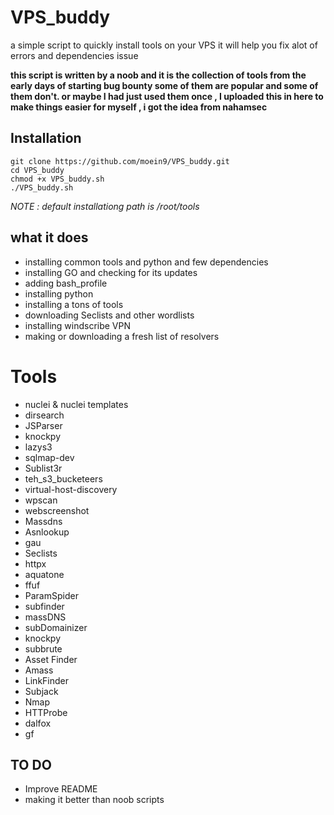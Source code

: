 # VPS_buddy
 a simple script  to quickly install tools on your VPS it will help you fix alot of errors and dependencies issue

**this script is written by a noob and it is the collection of tools from the early days of starting bug bounty some of them are popular and some of them don't. or maybe I had just used them once , I uploaded this in here to make things easier for myself , i got the idea from nahamsec**

## Installation

```
git clone https://github.com/moein9/VPS_buddy.git
cd VPS_buddy
chmod +x VPS_buddy.sh
./VPS_buddy.sh
```

_NOTE : default installationg path is /root/tools_

## what it does

*  installing common tools and python and few dependencies
*  installing GO and checking for its updates 
*  adding bash_profile
*  installing python
*  installing a tons of tools
*  downloading Seclists and other wordlists
*  installing windscribe VPN
*  making or downloading a fresh list of resolvers

# Tools

- nuclei & nuclei templates
- dirsearch
- JSParser
- knockpy
- lazys3
- sqlmap-dev
- Sublist3r
- teh_s3_bucketeers
- virtual-host-discovery
- wpscan
- webscreenshot
- Massdns
- Asnlookup
- gau
- Seclists 
- httpx
- aquatone
- ffuf
- ParamSpider
- subfinder
- massDNS
- subDomainizer
- knockpy
- subbrute
- Asset Finder
- Amass
- LinkFinder
- Subjack
- Nmap
- HTTProbe
- dalfox
- gf

## TO DO

- Improve README
- making it better than noob scripts
